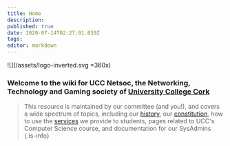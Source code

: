 ```yaml
---
title: Home
description: 
published: true
date: 2020-07-14T02:27:01.039Z
tags: 
editor: markdown
---
```



![](/assets/logo-inverted.svg =360x)

### Welcome to the wiki for UCC Netsoc, the Networking, Technology and Gaming society of [University College Cork](https://www.ucc.ie)

> This resource is maintained by our committee (and you!), and covers a wide spectrum of topics, including our [history](/about/history), our [constitution](/about/constitution), how to use the [services](/services/tutorial) we provide to students, pages related to UCC's Computer Science course, and documentation for our SysAdmins
> {.is-info}

